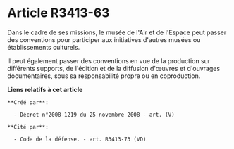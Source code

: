 # Article R3413-63

Dans le cadre de ses missions, le musée de l'Air et de l'Espace peut passer des conventions pour participer aux initiatives
d'autres musées ou établissements culturels.

Il peut également passer des conventions en vue de la production sur différents supports, de l'édition et de la diffusion
d'œuvres et d'ouvrages documentaires, sous sa responsabilité propre ou en coproduction.

**Liens relatifs à cet article**

	**Créé par**:

	  - Décret n°2008-1219 du 25 novembre 2008 - art. (V)

	**Cité par**:

	  - Code de la défense. - art. R3413-73 (VD)
